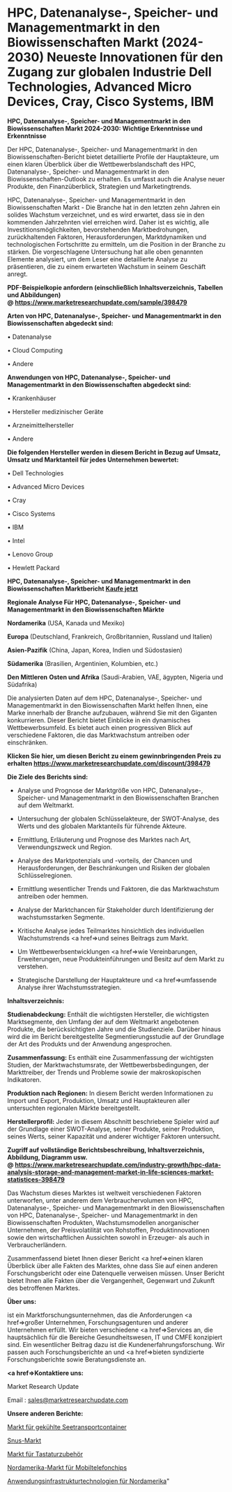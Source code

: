 # HPC, Datenanalyse-, Speicher- und Managementmarkt in den Biowissenschaften Markt (2024-2030) Neueste Innovationen für den Zugang zur globalen Industrie Dell Technologies, Advanced Micro Devices, Cray, Cisco Systems, IBM

<strong>HPC, Datenanalyse-, Speicher- und Managementmarkt in den Biowissenschaften Markt 2024-2030: Wichtige Erkenntnisse und Erkenntnisse</strong>

Der HPC, Datenanalyse-, Speicher- und Managementmarkt in den Biowissenschaften-Bericht bietet detaillierte Profile der Hauptakteure, um einen klaren Überblick über die Wettbewerbslandschaft des HPC, Datenanalyse-, Speicher- und Managementmarkt in den Biowissenschaften-Outlook zu erhalten. Es umfasst auch die Analyse neuer Produkte, den Finanzüberblick, Strategien und Marketingtrends.

HPC, Datenanalyse-, Speicher- und Managementmarkt in den Biowissenschaften Markt - Die Branche hat in den letzten zehn Jahren ein solides Wachstum verzeichnet, und es wird erwartet, dass sie in den kommenden Jahrzehnten viel erreichen wird. Daher ist es wichtig, alle Investitionsmöglichkeiten, bevorstehenden Marktbedrohungen, zurückhaltenden Faktoren, Herausforderungen, Marktdynamiken und technologischen Fortschritte zu ermitteln, um die Position in der Branche zu stärken. Die vorgeschlagene Untersuchung hat alle oben genannten Elemente analysiert, um dem Leser eine detaillierte Analyse zu präsentieren, die zu einem erwarteten Wachstum in seinem Geschäft anregt.

<strong><b>PDF-Beispielkopie anfordern (einschließlich Inhaltsverzeichnis, Tabellen und Abbildungen) @ </b></strong><strong><a href=https://www.marketresearchupdate.com/sample/398479><strong>https://www.marketresearchupdate.com/sample/398479</u></a></strong></strong>

<strong>Arten von HPC, Datenanalyse-, Speicher- und Managementmarkt in den Biowissenschaften abgedeckt sind:</strong>

• Datenanalyse

• Cloud Computing

• Andere

<strong>Anwendungen von HPC, Datenanalyse-, Speicher- und Managementmarkt in den Biowissenschaften abgedeckt sind:</strong>

• Krankenhäuser

• Hersteller medizinischer Geräte

• Arzneimittelhersteller

• Andere

<strong>Die folgenden Hersteller werden in diesem Bericht in Bezug auf Umsatz, Umsatz und Marktanteil für jedes Unternehmen bewertet:</strong>

• Dell Technologies

• Advanced Micro Devices

• Cray

• Cisco Systems

• IBM

• Intel

• Lenovo Group

• Hewlett Packard

<strong>HPC, Datenanalyse-, Speicher- und Managementmarkt in den Biowissenschaften Marktbericht <a href=https://www.marketresearchupdate.com/buynow/398479>Kaufe jetzt</a></strong>

<strong>Regionale Analyse Für HPC, Datenanalyse-, Speicher- und Managementmarkt in den Biowissenschaften Märkte</strong>

<strong>Nordamerika</strong> (USA, Kanada und Mexiko)

<strong>Europa</strong> (Deutschland, Frankreich, Großbritannien, Russland und Italien)

<strong>Asien-Pazifik</strong> (China, Japan, Korea, Indien und Südostasien)

<strong>Südamerika</strong> (Brasilien, Argentinien, Kolumbien, etc.)

<strong>Den Mittleren</strong> <strong>Osten und Afrika</strong> (Saudi-Arabien, VAE, ägypten, Nigeria und Südafrika)

Die analysierten Daten auf dem HPC, Datenanalyse-, Speicher- und Managementmarkt in den Biowissenschaften Markt helfen Ihnen, eine Marke innerhalb der Branche aufzubauen, während Sie mit den Giganten konkurrieren. Dieser Bericht bietet Einblicke in ein dynamisches Wettbewerbsumfeld. Es bietet auch einen progressiven Blick auf verschiedene Faktoren, die das Marktwachstum antreiben oder einschränken.

<strong>Klicken Sie hier, um diesen Bericht zu einem gewinnbringenden Preis zu erhalten
</strong><strong><a href=https://www.marketresearchupdate.com/discount/398479>https://www.marketresearchupdate.com/discount/398479</b></u></strong></a>

<strong>Die Ziele des Berichts sind:</strong>

- Analyse und Prognose der Marktgröße von HPC, Datenanalyse-, Speicher- und Managementmarkt in den Biowissenschaften Branchen auf dem Weltmarkt.

- Untersuchung der globalen Schlüsselakteure, der SWOT-Analyse, des Werts und des globalen Marktanteils für führende Akteure.

- Ermittlung, Erläuterung und Prognose des Marktes nach Art, Verwendungszweck und Region.

- Analyse des Marktpotenzials und -vorteils, der Chancen und Herausforderungen, der Beschränkungen und Risiken der globalen Schlüsselregionen.

- Ermittlung wesentlicher Trends und Faktoren, die das Marktwachstum antreiben oder hemmen.

- Analyse der Marktchancen für Stakeholder durch Identifizierung der wachstumsstarken Segmente.

- Kritische Analyse jedes Teilmarktes hinsichtlich des individuellen Wachstumstrends <a href=>und</a> seines Beitrags zum Markt.

- Um Wettbewerbsentwicklungen <a href=>wie</a> Vereinbarungen, Erweiterungen, neue Produkteinführungen und Besitz auf dem Markt zu verstehen.

- Strategische Darstellung der Hauptakteure und <a href=>umfas</a>sende Analyse ihrer Wachstumsstrategien.

<strong>Inhaltsverzeichnis:</strong>

<strong>Studienabdeckung:</strong> Enthält die wichtigsten Hersteller, die wichtigsten Marktsegmente, den Umfang der auf dem Weltmarkt angebotenen Produkte, die berücksichtigten Jahre und die Studienziele. Darüber hinaus wird die im Bericht bereitgestellte Segmentierungsstudie auf der Grundlage der Art des Produkts und der Anwendung angesprochen.

<strong>Zusammenfassung:</strong> Es enthält eine Zusammenfassung der wichtigsten Studien, der Marktwachstumsrate, der Wettbewerbsbedingungen, der Markttreiber, der Trends und Probleme sowie der makroskopischen Indikatoren.

<strong>Produktion nach Regionen:</strong> In diesem Bericht werden Informationen zu Import und Export, Produktion, Umsatz und Hauptakteuren aller untersuchten regionalen Märkte bereitgestellt.

<strong>Herstellerprofil:</strong> Jeder in diesem Abschnitt beschriebene Spieler wird auf der Grundlage einer SWOT-Analyse, seiner Produkte, seiner Produktion, seines Werts, seiner Kapazität und anderer wichtiger Faktoren untersucht.

<strong><b>Zugriff auf vollständige Berichtsbeschreibung, Inhaltsverzeichnis, Abbildung, Diagramm usw. @ </b></strong><strong><a href=https://www.marketresearchupdate.com/industry-growth/hpc-data-analysis-storage-and-management-market-in-life-sciences-market-statistices-398479>https://www.marketresearchupdate.com/industry-growth/hpc-data-analysis-storage-and-management-market-in-life-sciences-market-statistices-398479</a></strong>

Das Wachstum dieses Marktes ist weltweit verschiedenen Faktoren unterworfen, unter anderem dem Verbrauchervolumen von HPC, Datenanalyse-, Speicher- und Managementmarkt in den Biowissenschaften von HPC, Datenanalyse-, Speicher- und Managementmarkt in den Biowissenschaften Produkten, Wachstumsmodellen anorganischer Unternehmen, der Preisvolatilität von Rohstoffen, Produktinnovationen sowie den wirtschaftlichen Aussichten sowohl in Erzeuger- als auch in Verbraucherländern.

Zusammenfassend bietet Ihnen dieser Bericht <a href=>einen</a> klaren Überblick über alle Fakten des Marktes, ohne dass Sie auf einen anderen Forschungsbericht oder eine Datenquelle verweisen müssen. Unser Bericht bietet Ihnen alle Fakten über die Vergangenheit, Gegenwart und Zukunft des betroffenen Marktes.

<strong>Über uns:</strong>

 ist ein Marktforschungsunternehmen, das die Anforderungen <a href=>großer</a> Unternehmen, Forschungsagenturen und anderer Unternehmen erfüllt. Wir bieten verschiedene <a href=>Services</a> an, die hauptsächlich für die Bereiche Gesundheitswesen, IT und CMFE konzipiert sind. Ein wesentlicher Beitrag dazu ist die Kundenerfahrungsforschung. Wir passen auch Forschungsberichte an und <a href=>bieten</a> syndizierte Forschungsberichte sowie Beratungsdienste an.

<strong><a href=>Kontaktiere uns:</a></strong>

Market Research Update

Email : sales@marketresearchupdate.com

<strong>Unsere anderen Berichte:</strong>

<a href=https://www.linkedin.com/pulse/refrigerated-sea-transport-container-market>Markt für gekühlte Seetransportcontainer</a>

<a href=https://www.linkedin.com/pulse/snus-market-outlooks-2023-size-players-cost>Snus-Markt</a>

<a href=https://www.linkedin.com/pulse/keyboard-accessories-market-size-share-outlook-growth>Markt für Tastaturzubehör</a>

<a href=https://www.linkedin.com/pulse/north-america-mobile-phone-chips-market>Nordamerika-Markt für Mobiltelefonchips</a>

<a href=https://www.linkedin.com/pulse/north-america-application-infrastructure-technologies>Anwendungsinfrastrukturtechnologien für Nordamerika</a>"
